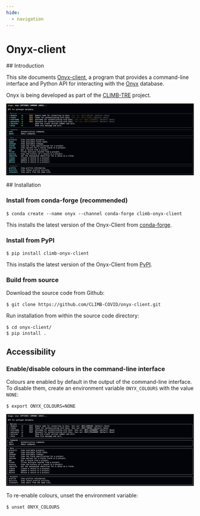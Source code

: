```yaml
---
hide:
  - navigation
---
```


# Onyx-client

## Introduction

This site documents [Onyx-client](https://github.com/CLIMB-TRE/onyx-client), a program that provides a command-line interface and Python API for interacting with the [Onyx](https://github.com/CLIMB-TRE/onyx/) database.

Onyx is being developed as part of the [CLIMB-TRE](https://climb-tre.github.io/) project. 

![Image of the Onyx command-line interface](img/cli.png)

## Installation

### Install from conda-forge (recommended)

```
$ conda create --name onyx --channel conda-forge climb-onyx-client
```

This installs the latest version of the Onyx-Client from [conda-forge](https://anaconda.org/conda-forge/climb-onyx-client).

### Install from PyPI

```
$ pip install climb-onyx-client
```

This installs the latest version of the Onyx-Client from [PyPI](https://pypi.org/project/climb-onyx-client/).

### Build from source

Download the source code from Github:

```
$ git clone https://github.com/CLIMB-COVID/onyx-client.git
```

Run installation from within the source code directory:

```
$ cd onyx-client/
$ pip install .
```

## Accessibility

### Enable/disable colours in the command-line interface

Colours are enabled by default in the output of the command-line interface. To disable them, create an environment variable `ONYX_COLOURS` with the value `NONE`:

```
$ export ONYX_COLOURS=NONE
```

![Image of the Onyx command-line interface without colours](img/cli-no-colours.png)

To re-enable colours, unset the environment variable:

```
$ unset ONYX_COLOURS
```